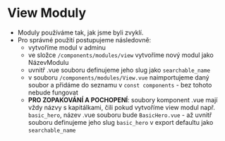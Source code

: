 # View Moduly

- Moduly používáme tak, jak jsme byli zvyklí.
- Pro správné použití postupujeme následovně:
  - vytvoříme modul v adminu
  - ve složce `/components/modules/view` vytvoříme nový modul jako NázevModulu
  - uvnitř .vue souboru definujeme jeho slug jako `searchable_name`
  - v souboru `/components/modules/View.vue` naimportujeme daný soubor a přidáme do seznamu v `const components` - bez tohoto nebude fungovat
  - **PRO ZOPAKOVÁNÍ A POCHOPENÍ**: soubory komponent .vue mají vždy názvy s kapitálkami, čili pokud vytvoříme view modul např. `basic_hero`, název .vue souboru bude `BasicHero.vue` - až uvnitř souboru definujeme jeho slug `basic_hero` v export defaultu jako `searchable_name`
